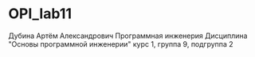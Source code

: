 # OPI_lab11
Дубина
Артём
Александрович
Программная инженерия
Дисциплина "Основы программной инженерии"
курс 1, группа 9, подгруппа 2
